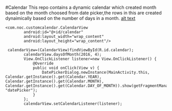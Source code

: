 #Calendar
This repo contains a dynamic calendar which created month based on the month choosed from date picker,the rows in this are created dynaimically based on the number of days in a month.
[alt text](https://github.com/pranavvij/Calendar/blob/master/images/12986516_708259032647306_1113348939_o.png "CalendarView")

```
<com.noc.customcalendar.CalendarView
        android:id="@+id/calendar"
        android:layout_width="wrap_content"
        android:layout_height="wrap_content"/>
        
 calendarView=(CalendarView)findViewById(R.id.calendar);
        calendarView.daysOfMonth(2016, 4);
        View.OnClickListener listener=new View.OnClickListener() {
            @Override
            public void onClick(View v) {
                DatePickerDialog.newInstance(MainActivity.this, Calendar.getInstance().get(Calendar.YEAR), Calendar.getInstance().get(Calendar.MONTH), Calendar.getInstance().get(Calendar.DAY_OF_MONTH)).show(getFragmentManager(), "datePicker");
            }
        };
        calendarView.setCalendarListener(listener);
```
